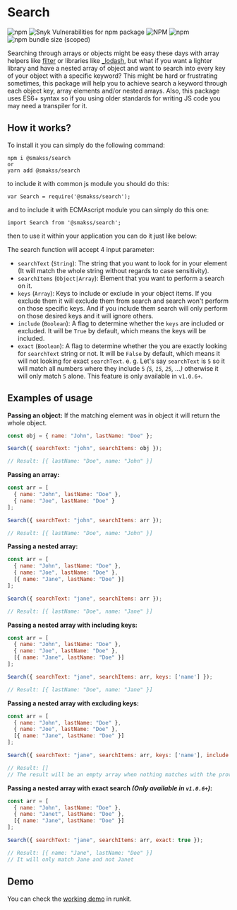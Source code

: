 # Search

![npm](https://img.shields.io/npm/v/@smakss/search) ![Snyk Vulnerabilities for npm package](https://img.shields.io/snyk/vulnerabilities/npm/@smakss/search) ![NPM](https://img.shields.io/npm/l/@smakss/search) ![npm](https://img.shields.io/npm/dt/@smakss/search) ![npm bundle size (scoped)](https://img.shields.io/bundlephobia/min/@smakss/search)

Searching through arrays or objects might be easy these days with array helpers like [filter](https://developer.mozilla.org/en-US/docs/Web/JavaScript/Reference/Global_Objects/Array/filter) or libraries like [_lodash](https://www.npmjs.com/package/lodash), but what if you want a lighter library and have a nested array of object and want to search into every key of your object with a specific keyword? This might be hard or frustrating sometimes, this package will help you to achieve search a keyword through each object key, array elements and/or nested arrays. Also, this package uses ES6+ syntax so if you using older standards for writing JS code you may need a transpiler for it.

## How it works?

To install it you can simply do the following command:

```
npm i @smakss/search
or
yarn add @smakss/search
```

to include it with common js module you should do this:

```
var Search = require('@smakss/search');
```

and to include it with ECMAscript module you can simply do this one:

```
import Search from '@smakss/search';
```

then to use it within your application you can do it just like below:

The search function will accept 4 input parameter:

- `searchText` (`String`): The string that you want to look for in your element (It will match the whole string without regards to case sensitivity).
- `searchItems` (`Object|Array`): Element that you want to perform a search on it.
- `keys` (`Array`): Keys to include or exclude in your object items. If you exclude them it will exclude them from search and search won't perform on those specific keys. And if you include them search will only perform on those desired keys and it will ignore others.
- `include` (`Boolean`): A flag to determine whether the `keys` are included or excluded. It will be `True` by default, which means the keys will be included.
- `exact` (`Boolean`): A flag to determine whether the you are exactly looking for `searchText` string or not. It will be `False` by default, which means it will not looking for exact `searchText`. e. g. Let's say `searchText` is `5` so it will match all numbers where they include `5` *(`5`, `15`, `25`, ...)* otherwise it will only match `5` alone. This feature is only available in `v1.0.6+`.

## Examples of usage

**Passing an object:**
If the matching element was in object it will return the whole object.
```js
const obj = { name: "John", lastName: "Doe" };

Search({ searchText: "john", searchItems: obj });

// Result: [{ lastName: "Doe", name: "John" }]
```

**Passing an array:**
```js
const arr = [
  { name: "John", lastName: "Doe" },
  { name: "Joe", lastName: "Doe" }
];

Search({ searchText: "john", searchItems: arr });

// Result: [{ lastName: "Doe", name: "John" }]
```

**Passing a nested array:**
```js
const arr = [
  { name: "John", lastName: "Doe" },
  { name: "Joe", lastName: "Doe" },
  [{ name: "Jane", lastName: "Doe" }]
];

Search({ searchText: "jane", searchItems: arr });

// Result: [{ lastName: "Doe", name: "Jane" }]
```

**Passing a nested array with including keys:**
```js
const arr = [
  { name: "John", lastName: "Doe" },
  { name: "Joe", lastName: "Doe" },
  [{ name: "Jane", lastName: "Doe" }]
];

Search({ searchText: "jane", searchItems: arr, keys: ['name'] });

// Result: [{ lastName: "Doe", name: "Jane" }]
```

**Passing a nested array with excluding keys:**
```js
const arr = [
  { name: "John", lastName: "Doe" },
  { name: "Joe", lastName: "Doe" },
  [{ name: "Jane", lastName: "Doe" }]
];

Search({ searchText: "jane", searchItems: arr, keys: ['name'], include: false });

// Result: []
// The result will be an empty array when nothing matches with the provided params
```

**Passing a nested array with exact search *(Only available in `v1.0.6+`)*:**
```js
const arr = [
  { name: "John", lastName: "Doe" },
  { name: "Janet", lastName: "Doe" },
  [{ name: "Jane", lastName: "Doe" }]
];

Search({ searchText: "jane", searchItems: arr, exact: true });

// Result: [{ name: "Jane", lastName: "Doe" }]
// It will only match Jane and not Janet
```

## Demo

You can check the [working demo](https://runkit.com/smakss/5f738b7f464579001bfda2d0) in runkit.